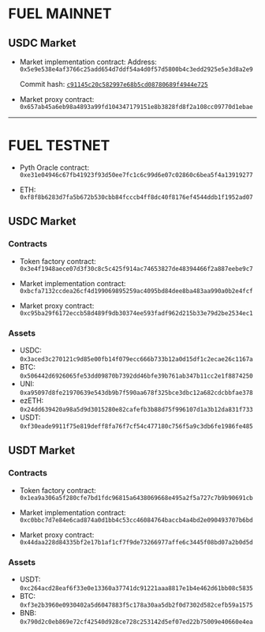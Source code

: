 # FUEL MAINNET

## USDC Market

* Market implementation contract:
    Address: `0x5e9e538e4af3766c25add654d7ddf54a4d0f57d5800b4c3edd2925e5e3d8a2e9`

    Commit hash: [ `c91145c20c582997e68b5cd08780689f4944e725` ](https://github.com/Swaylend/swaylend-monorepo/tree/c91145c20c582997e68b5cd08780689f4944e725)

* Market proxy contract: `0x657ab45a6eb98a4893a99fd104347179151e8b3828fd8f2a108cc09770d1ebae`

---

# FUEL TESTNET
* Pyth Oracle contract: `0xe31e04946c67fb41923f93d50ee7fc1c6c99d6e07c02860c6bea5f4a13919277`

* ETH: `0xf8f8b6283d7fa5b672b530cbb84fcccb4ff8dc40f8176ef4544ddb1f1952ad07`

## USDC Market

### Contracts

* Token factory contract: `0x3e4f1948aece07d3f30c8c5c425f914ac74653827de48394466f2a887eebe9c7`

* Market implementation contract: `0xbcfa7132ccdea26cf4d199069895259ac4095bd84dee8ba483aa990a0b2e4fcf`

* Market proxy contract: `0xc95ba29f6172eccb58d489f9db30374ee593fadf962d215b33e79d2be2534ec1`

### Assets

* USDC: `0x3aced3c270121c9d85e00fb14f079ecc666b733b12a0d15df1c2ecae26c1167a`
* BTC: `0x506442d6926065fe53dd09870b7392dd46bfe39b761ab347b11cc2e1f8874250`
* UNI: `0xa95097d8fe21970639e543db9b7f590aa678f325bce3dbc12a682cdcbbfae378`
* ezETH: `0x24dd639420a98a5d9d3015280e82cafefb3b88d75f996107d1a3b12da831f733`
* USDT: `0xf30eade9911f75e819deff8fa76f7cf54c477180c756f5a9c3db6fe1986fe485`

## USDT Market

### Contracts

* Token factory contract: `0x1ea9a306a5f280cfe7bd1fdc96815a6438069668e495a2f5a727c7b9b90691cb`

* Market implementation contract: `0xc0bbc7d7e84e6cad874a0d1bb4c53cc46084764baccb4a4bd2e090493707b6bd`

* Market proxy contract: `0x44daa228d84335bf2e17b1af1cf7f9de73266977affe6c3445f08bd07a2b0d5d`

### Assets

* USDT: `0xc264acd28eaf6f33e0e13360a37741dc91221aaa8817e1b4e462d61bb08c5835`
* BTC: `0xf3e2b3960e0930402a5d6047883f5c178a30aa5db2f0d7302d582cefb59a1575`
* BNB: `0x790d2c0eb869e72cf42540d928ce728c253142d5ef07ed22b75009e40660e4ea`
